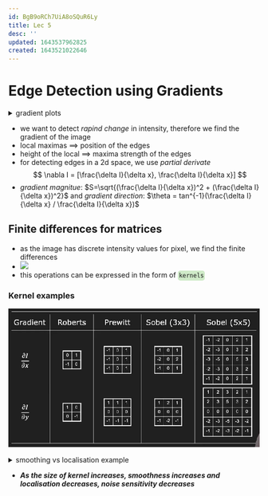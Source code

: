 ```yaml
---
id: BgB9oRCh7UiA8oSQuR6Ly
title: Lec 5
desc: ''
updated: 1643537962825
created: 1643521022646
---
```

# Edge Detection using Gradients

<details>
<summary>gradient plots</summary>

![](/assets/images/2022-01-30-11-22-19.png)

</details>

- we want to detect *rapind change* in intensity, therefore we find the gradient of the image 
- local maximas $\implies$ position of the edges 
- height of the local $\implies$ maxima strength of the edges
- for detecting edges in a 2d space, we use *partial derivate* 
$$
\nabla I = [\frac{\delta I}{\delta x}, \frac{\delta I}{\delta x}]
$$
- *gradient magnitue*: $S=\sqrt{(\frac{\delta I}{\delta x})^2 + (\frac{\delta I}{\delta x})^2}$ and *gradient direction*: $\theta = tan^{-1}(\frac{\delta I}{\delta x} / \frac{\delta I}{\delta x})$

## Finite differences for matrices

- as the image has discrete intensity values for pixel, we find the finite differences 
- ![](//assets/images/2022-01-30-15-36-15.png)
- this operations can be expressed in the form of <code style="background-color: #43b02a40; padding:3px 2px; border-radius: 5px">kernels</code>

### Kernel examples

![](/assets/images/2022-01-30-15-39-17.png)
<details>
<summary>smoothing vs localisation example</summary>

![](/assets/images/2022-01-30-15-46-09.png)

</details>

- **_As the size of kernel increases, smoothness increases and localisation decreases, noise sensitivity decreases_**